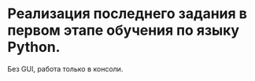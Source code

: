 # Реализация последнего задания в первом этапе обучения по языку Python.
Без GUI, работа только в консоли.
